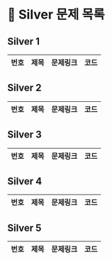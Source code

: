 # 🏅 Silver 문제 목록

## Silver 1

| 번호 | 제목 | 문제링크 | 코드 |
|------|------|-----------|------|
## Silver 2

| 번호 | 제목 | 문제링크 | 코드 |
|------|------|-----------|------|
## Silver 3

| 번호 | 제목 | 문제링크 | 코드 |
|------|------|-----------|------|
## Silver 4

| 번호 | 제목 | 문제링크 | 코드 |
|------|------|-----------|------|
## Silver 5

| 번호 | 제목 | 문제링크 | 코드 |
|------|------|-----------|------|
